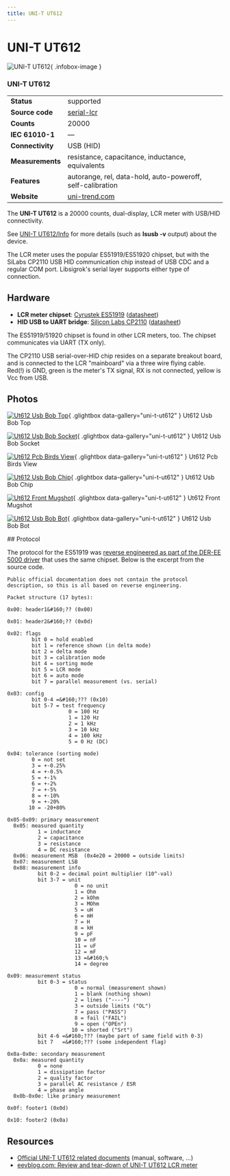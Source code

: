 ```yaml
---
title: UNI-T UT612
---
```


# UNI-T UT612

<div class="infobox" markdown>

![UNI-T UT612](./img/Ut612-usb-bob-top.jpg){ .infobox-image }

### UNI-T UT612

| | |
|---|---|
| **Status** | supported |
| **Source code** | [serial-lcr](https://github.com/OpenTraceLab/OpenTraceCapture/tree/main/src/hardware/serial-lcr) |
| **Counts** | 20000 |
| **IEC 61010-1** | — |
| **Connectivity** | USB (HID) |
| **Measurements** | resistance, capacitance, inductance, equivalents |
| **Features** | autorange, rel, data-hold, auto-poweroff, self-calibration |
| **Website** | [uni-trend.com](http://www.uni-trend.com/productsdetail.aspx?ProductsID=384&amp;ProductsCateId=631&amp;CateId=631) |

</div>

The **UNI-T UT612** is a 20000 counts, dual-display, LCR meter with USB/HID connectivity.

See [UNI-T UT612/Info](https://sigrok.org/wiki/UNI-T_UT612/Info) for more details (such as **lsusb -v** output) about the device.

The LCR meter uses the popular ES51919/ES51920 chipset, but with the SiLabs CP2110 USB HID communication chip instead of USB CDC and a regular COM port.
Libsigrok's serial layer supports either type of connection.

## Hardware
- **LCR meter chipset**: [Cyrustek ES51919](http://www.cyrustek.com.tw/product-1-LCR%20Meter%20Series.htm) ([datasheet](http://www.cyrustek.com.tw/spec/ES51920.pdf))
- **HID USB to UART bridge**: [Silicon Labs CP2110](http://www.silabs.com/products/interface/usb-bridges/classic-usb-bridges/pages/usb-to-uart-bridge.aspx) ([datasheet](https://www.silabs.com/Support%20Documents/TechnicalDocs/CP2110.pdf))

The ES51919/51920 chipset is found in other LCR meters, too.  The chipset communicates via UART (TX only).

The CP2110 USB serial-over-HID chip resides on a separate breakout board, and is connected to the LCR "mainboard" via a three wire flying cable.  Red(!) is GND, green is the meter's TX signal, RX is not connected, yellow is Vcc from USB.

## Photos

<div class="photo-grid" markdown>

[![Ut612 Usb Bob Top](./img/Ut612-usb-bob-top.jpg)](./img/Ut612-usb-bob-top.png "Ut612 Usb Bob Top"){ .glightbox data-gallery="uni-t-ut612" }
<span class="caption">Ut612 Usb Bob Top</span>

[![Ut612 Usb Bob Socket](./img/Ut612-usb-bob-socket.jpg)](./img/Ut612-usb-bob-socket.png "Ut612 Usb Bob Socket"){ .glightbox data-gallery="uni-t-ut612" }
<span class="caption">Ut612 Usb Bob Socket</span>

[![Ut612 Pcb Birds View](./img/Ut612-pcb-birds-view.jpg)](./img/Ut612-pcb-birds-view.png "Ut612 Pcb Birds View"){ .glightbox data-gallery="uni-t-ut612" }
<span class="caption">Ut612 Pcb Birds View</span>

[![Ut612 Usb Bob Chip](./img/Ut612-usb-bob-chip.jpg)](./img/Ut612-usb-bob-chip.png "Ut612 Usb Bob Chip"){ .glightbox data-gallery="uni-t-ut612" }
<span class="caption">Ut612 Usb Bob Chip</span>

[![Ut612 Front Mugshot](./img/Ut612-front-mugshot.jpg)](./img/Ut612-front-mugshot.png "Ut612 Front Mugshot"){ .glightbox data-gallery="uni-t-ut612" }
<span class="caption">Ut612 Front Mugshot</span>

[![Ut612 Usb Bob Bot](./img/Ut612-usb-bob-bot.jpg)](./img/Ut612-usb-bob-bot.png "Ut612 Usb Bob Bot"){ .glightbox data-gallery="uni-t-ut612" }
<span class="caption">Ut612 Usb Bob Bot</span>

</div>
## Protocol

The protocol for the ES51919 was [reverse engineered as part of the DER-EE 5000 driver](http://sigrok.org/gitweb/?p=libsigrok.git;a=blob;f=src/lcr/es51919.c;h=0244851a2b6c9594ab093dc4d7429523fcc9e791;hb=HEAD#l310) that uses the same chipset. Below is the excerpt from the source code.

```
Public official documentation does not contain the protocol description, so this is all based on reverse engineering.

Packet structure (17 bytes):

0x00: header1&#160;?? (0x00)

0x01: header2&#160;?? (0x0d)

0x02: flags
        bit 0 = hold enabled
        bit 1 = reference shown (in delta mode)
        bit 2 = delta mode
        bit 3 = calibration mode
        bit 4 = sorting mode
        bit 5 = LCR mode
        bit 6 = auto mode
        bit 7 = parallel measurement (vs. serial)

0x03: config
        bit 0-4 =&#160;??? (0x10)
        bit 5-7 = test frequency
                    0 = 100 Hz
                    1 = 120 Hz
                    2 = 1 kHz
                    3 = 10 kHz
                    4 = 100 kHz
                    5 = 0 Hz (DC)

0x04: tolerance (sorting mode)
        0 = not set
        3 = +-0.25%
        4 = +-0.5%
        5 = +-1%
        6 = +-2%
        7 = +-5%
        8 = +-10%
        9 = +-20%
       10 = -20+80%

0x05-0x09: primary measurement
  0x05: measured quantity
          1 = inductance
          2 = capacitance
          3 = resistance
          4 = DC resistance
  0x06: measurement MSB  (0x4e20 = 20000 = outside limits)
  0x07: measurement LSB
  0x08: measurement info
          bit 0-2 = decimal point multiplier (10^-val)
          bit 3-7 = unit
                      0 = no unit
                      1 = Ohm
                      2 = kOhm
                      3 = MOhm
                      5 = uH
                      6 = mH
                      7 = H
                      8 = kH
                      9 = pF
                      10 = nF
                      11 = uF
                      12 = mF
                      13 =&#160;%
                      14 = degree

0x09: measurement status
          bit 0-3 = status
                      0 = normal (measurement shown)
                      1 = blank (nothing shown)
                      2 = lines ("----")
                      3 = outside limits ("OL")
                      7 = pass ("PASS")
                      8 = fail ("FAIL")
                      9 = open ("OPEn")
                     10 = shorted ("Srt")
          bit 4-6 =&#160;??? (maybe part of same field with 0-3)
          bit 7   =&#160;??? (some independent flag)

0x0a-0x0e: secondary measurement
  0x0a: measured quantity
          0 = none
          1 = dissipation factor
          2 = quality factor
          3 = parallel AC resistance / ESR
          4 = phase angle
  0x0b-0x0e: like primary measurement

0x0f: footer1 (0x0d)

0x10: footer2 (0x0a)

```

## Resources
- [Official UNI-T UT612 related documents](https://drive.google.com/folderview?id=0B4Jyby-tjH5oX2NEZk1xZXVlNlE&usp=drive_web) (manual, software, ...)
- [eevblog.com: Review and tear-down of UNI-T UT612 LCR meter](http://www.eevblog.com/forum/testgear/review-and-tear-down-of-uni-t-ut612-lcr-meter/)

